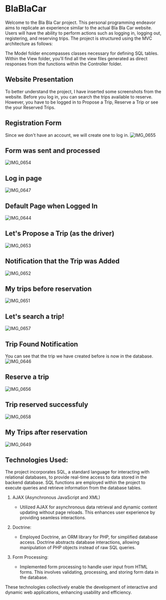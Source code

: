 # BlaBlaCar
Welcome to the Bla Bla Car project. This personal programming endeavor aims to replicate an experience similar to the actual Bla Bla Car website. Users will have the ability to perform actions such as logging in, logging out, registering, and reserving trips. The project is structured using the MVC architecture as follows:

  The Model folder encompasses classes necessary for defining SQL tables.
  Within the View folder, you'll find all the view files generated as direct responses from the functions within the Controller folder.

## Website Presentation

To better understand the project, I have inserted some screenshots from the website. 
Before you log in, you can search the trips available to reserve. However, you have to be logged in to Propose a Trip, Reserve a Trip or see the your Reserved Trips.
## Registration Form
  Since we don't have an account, we will create one to log in.
  ![IMG_0655](https://github.com/hritcumesenschi/BlaBlaCar/assets/94391139/e7dad6a1-208b-4b91-97b6-5f8bf7bae96a)
## Form was sent and processed
  ![IMG_0654](https://github.com/hritcumesenschi/BlaBlaCar/assets/94391139/75855930-e22d-44d8-9142-137c4109053e)
## Log in page
  ![IMG_0647](https://github.com/hritcumesenschi/BlaBlaCar/assets/94391139/f478b885-b810-42c2-9aec-5c7dc9b39ac0)

## Default Page when Logged In
  ![IMG_0644](https://github.com/hritcumesenschi/BlaBlaCar/assets/94391139/f00296c6-acb9-4c43-a56a-1a4ddca27284)

## Let's Propose a Trip (as the driver)
  ![IMG_0653](https://github.com/hritcumesenschi/BlaBlaCar/assets/94391139/1a3fdeac-5d9d-4709-ae91-999dad790546)
## Notification that the Trip was Added
  ![IMG_0652](https://github.com/hritcumesenschi/BlaBlaCar/assets/94391139/b2b2c9f4-b0af-4074-8b46-97985839e11d)

## My trips before reservation
  ![IMG_0651](https://github.com/hritcumesenschi/BlaBlaCar/assets/94391139/72b8e61c-e849-47a5-9fc7-e6493b5bc940)

## Let's search a trip!
  ![IMG_0657](https://github.com/hritcumesenschi/BlaBlaCar/assets/94391139/a70bd5d6-3a5f-4e88-9555-c3435e4e647e)
  
## Trip Found Notification
You can see that the trip we have created before is now in the database.
  ![IMG_0646](https://github.com/hritcumesenschi/BlaBlaCar/assets/94391139/e3c83249-2804-45b6-bca2-fe0eb517fdfe)

## Reserve a trip
  ![IMG_0656](https://github.com/hritcumesenschi/BlaBlaCar/assets/94391139/69c2a094-8e76-414e-ba4c-11bfef9d86cd)

## Trip reserved successfuly
  ![IMG_0658](https://github.com/hritcumesenschi/BlaBlaCar/assets/94391139/7ef49588-d5ad-48d6-9424-1f7da0509ec4)

  ## My Trips after reservation
  ![IMG_0649](https://github.com/hritcumesenschi/BlaBlaCar/assets/94391139/fe82c6b9-ddaf-40f3-b4f8-9acae7b3fb5f)


## Technologies Used:
The  project incorporates SQL, a standard language for interacting with relational databases, to provide real-time access to data stored in the backend database. SQL functions are employed within the project to execute queries and retrieve information from the database tables.

1. AJAX (Asynchronous JavaScript and XML)
   - Utilized AJAX for asynchronous data retrieval and dynamic content updating without page reloads. This enhances user experience by providing seamless interactions.

2. Doctrine:
   - Employed Doctrine, an ORM library for PHP, for simplified database access. Doctrine abstracts database interactions, allowing manipulation of PHP objects instead of raw SQL queries.

3. Form Processing:
   - Implemented form processing to handle user input from HTML forms. This involves validating, processing, and storing form data in the database. 


These technologies collectively enable the development of interactive and dynamic web applications, enhancing usability and efficiency.

